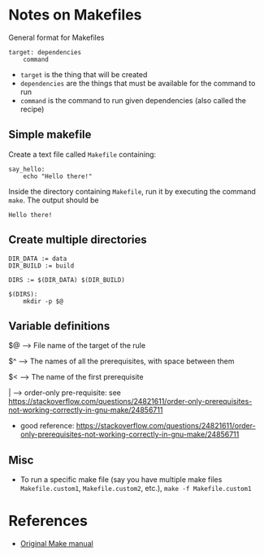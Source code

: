 # Notes on Makefiles

General format for Makefiles

```
target: dependencies
    command
```

* `target` is the thing that will be created
* `dependencies` are the things that must be available for the command to run
* `command` is the command to run given dependencies (also called the recipe)


## Simple makefile

Create a text file called `Makefile` containing:

```
say_hello:
    echo "Hello there!"
```

Inside the directory containing `Makefile`, run it by executing the command `make`. The output should be

```
Hello there!
```

## Create multiple directories
```
DIR_DATA := data
DIR_BUILD := build

DIRS := $(DIR_DATA) $(DIR_BUILD)

$(DIRS):
    mkdir -p $@
```

## Variable definitions
$@ --> File name of the target of the rule

$^ --> The names of all the prerequisites, with space between them

$< --> The name of the first prerequisite

|  --> order-only pre-requisite: see https://stackoverflow.com/questions/24821611/order-only-prerequisites-not-working-correctly-in-gnu-make/24856711

* good reference: https://stackoverflow.com/questions/24821611/order-only-prerequisites-not-working-correctly-in-gnu-make/24856711


## Misc
* To run a specific make file (say you have multiple make files `Makefile.custom1`, `Makefile.custom2`, etc.), `make -f Makefile.custom1`

# References
* [Original Make manual](https://www.gnu.org/software/make/manual/make.html)

